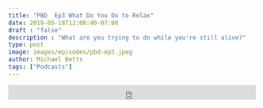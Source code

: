 ```yaml
---
title: "PBD  Ep3 What Do You Do to Relax"
date: 2019-05-18T12:08:40-07:00
draft : "false"
description : "What are you trying to do while you're still alive?"
type: post
image: images/episodes/pbd-ep3.jpeg
author: Michael Betts
tags: ["Podcasts"]
---
```


<iframe src="https://archive.org/embed/ep2whatdoyoudotorelax_201909" width="500" height="30" frameborder="0" webkitallowfullscreen="true" mozallowfullscreen="true" allowfullscreen></iframe>
